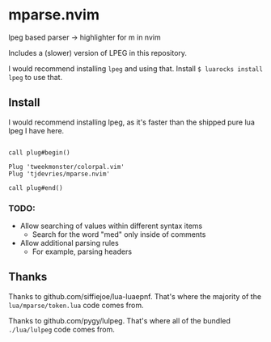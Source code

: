 # mparse.nvim

lpeg based parser -> highlighter for m in nvim

Includes a (slower) version of LPEG in this repository. 

I would recommend installing `lpeg` and using that. Install `$ luarocks install lpeg` to use that.

## Install

I would recommend installing lpeg, as it's faster than the shipped pure lua lpeg I have here.

```vim

call plug#begin()

Plug 'tweekmonster/colorpal.vim'
Plug 'tjdevries/mparse.nvim'

call plug#end()
```

### TODO:

- Allow searching of values within different syntax items
  - Search for the word "med" only inside of comments
- Allow additional parsing rules
  - For example, parsing headers

## Thanks

Thanks to github.com/siffiejoe/lua-luaepnf. That's where the majority of the `lua/mparse/token.lua` code comes from.

Thanks to github.com/pygy/lulpeg. That's where all of the bundled `./lua/lulpeg` code comes from.
